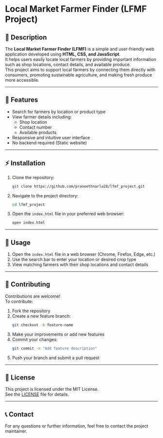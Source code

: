 # Local Market Farmer Finder (LFMF Project)

## 🚜 Description

The **Local Market Farmer Finder (LFMF)** is a simple and user-friendly web application developed using **HTML, CSS, and JavaScript**.  
It helps users easily locate local farmers by providing important information such as shop locations, contact details, and available produce.  
This project aims to support local farmers by connecting them directly with consumers, promoting sustainable agriculture, and making fresh produce more accessible.

---

## 🌟 Features

- Search for farmers by location or product type
- View farmer details including:
    - Shop location
    - Contact number
    - Available products
- Responsive and intuitive user interface
- No backend required (Static website)

---

## ⚡ Installation

1. Clone the repository:
    ```bash
    git clone https://github.com/praneethnarla28/lfmf_project.git
    ```

2. Navigate to the project directory:
    ```bash
    cd lfmf_project
    ```

3. Open the `index.html` file in your preferred web browser:
    ```bash
    open index.html
    ```

---

## 🚀 Usage

1. Open the `index.html` file in a web browser (Chrome, Firefox, Edge, etc.)
2. Use the search bar to enter your location or desired crop type
3. View matching farmers with their shop locations and contact details

---

## 🤝 Contributing

Contributions are welcome!  
To contribute:
1. Fork the repository
2. Create a new feature branch:
    ```bash
    git checkout -b feature-name
    ```
3. Make your improvements or add new features
4. Commit your changes:
    ```bash
    git commit -m "Add feature description"
    ```
5. Push your branch and submit a pull request

---

## 📄 License

This project is licensed under the MIT License.  
See the [LICENSE](LICENSE) file for details.

---

## 📞 Contact

For any questions or further information, feel free to contact the project maintainer.
